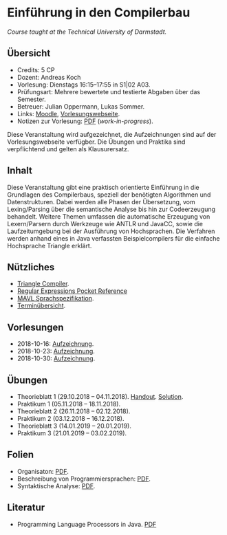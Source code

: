 # Einführung in den Compilerbau

*Course taught at the Technical University of Darmstadt.*

## Übersicht

*   Credits: 5 CP
*   Dozent: Andreas Koch
*   Vorlesung: Dienstags 16:15–17:55 in S1|02 A03.
*   Prüfungsart: Mehrere bewertete und testierte Abgaben über das Semester.
*   Betreuer: Julian Oppermann, Lukas Sommer.
*   Links: [Moodle](https://moodle.informatik.tu-darmstadt.de/course/view.php?id=440), [Vorlesungswebseite](https://www.esa.informatik.tu-darmstadt.de/twiki/bin/view/Lectures/EiCB18De.html).
*   Notizen zur Vorlesung: [PDF](notizen.pdf) (*work-in-progress*).

Diese Veranstaltung wird aufgezeichnet, die Aufzeichnungen sind auf der Vorlesungswebseite verfügber. Die Übungen und Praktika sind verpflichtend und gelten als Klausurersatz.

## Inhalt

Diese Veranstaltung gibt eine praktisch orientierte Einführung in die Grundlagen des Compilerbaus, speziell der benötigten Algorithmen und Datenstrukturen. Dabei werden alle Phasen der Übersetzung, vom Lexing/Parsing über die semantische Analyse bis hin zur Codeerzeugung behandelt. Weitere Themen umfassen die automatische Erzeugung von Lexern/Parsern durch Werkzeuge wie ANTLR und JavaCC, sowie die Laufzeitumgebung bei der Ausführung von Hochsprachen. Die Verfahren werden anhand eines in Java verfassten Beispielcompilers für die einfache Hochsprache Triangle erklärt.

## Nützliches

*   [Triangle Compiler](https://moodle.informatik.tu-darmstadt.de/mod/url/view.php?id=16278).
*   [Regular Expressions Pocket Reference](https://www.geos.ed.ac.uk/~bmg/software/Perl%20Books/RegExp_perl_python_java_etc.pdf)
*   [MAVL Sprachspezifikation](https://moodle.informatik.tu-darmstadt.de/mod/resource/view.php?id=16465).
*   [Terminübersicht](https://moodle.informatik.tu-darmstadt.de/pluginfile.php/92005/mod_resource/content/0/termine_studierende.pdf).

## Vorlesungen

*   2018-10-16: [Aufzeichnung](http://www.esa.cs.tu-darmstadt.de/campus/C1-20181016.avi).
*   2018-10-23: [Aufzeichnung](http://www.esa.cs.tu-darmstadt.de/campus/C1-20181023.mp4).
*   2018-10-30: [Aufzeichnung](http://www.esa.cs.tu-darmstadt.de/campus/C1-20181030.mp4).

## Übungen

*   Theorieblatt 1 (29.10.2018 – 04.11.2018). [Handout](https://moodle.informatik.tu-darmstadt.de/mod/resource/view.php?id=16467). [Solution](exercises/solution01.pdf).
*   Praktikum 1 (05.11.2018 – 18.11.2018).
*   Theorieblatt 2 (26.11.2018 – 02.12.2018).
*   Praktikum 2 (03.12.2018 – 16.12.2018).
*   Theorieblatt 3 (14.01.2019 – 20.01.2019).
*   Praktikum 3 (21.01.2019 – 03.02.2019).

## Folien

*   Organisaton: [PDF](https://moodle.informatik.tu-darmstadt.de/pluginfile.php/92004/mod_resource/content/0/orga_slides_studenten.pdf).
*   Beschreibung von Programmiersprachen: [PDF](https://www.esa.informatik.tu-darmstadt.de/twiki/pub/Lectures/EiCB18De/intro-handout.pdf).
*   Syntaktische Analyse: [PDF](https://www.esa.informatik.tu-darmstadt.de/twiki/pub/Lectures/EiCB18De/lexparse-handout.pdf).

## Literatur

*   Programming Language Processors in Java. [PDF](http://www.cin.ufpe.br/~jml/programming-language-processors-in-java-compilers-and-interpreters.9780130257864.25356.pdf)
